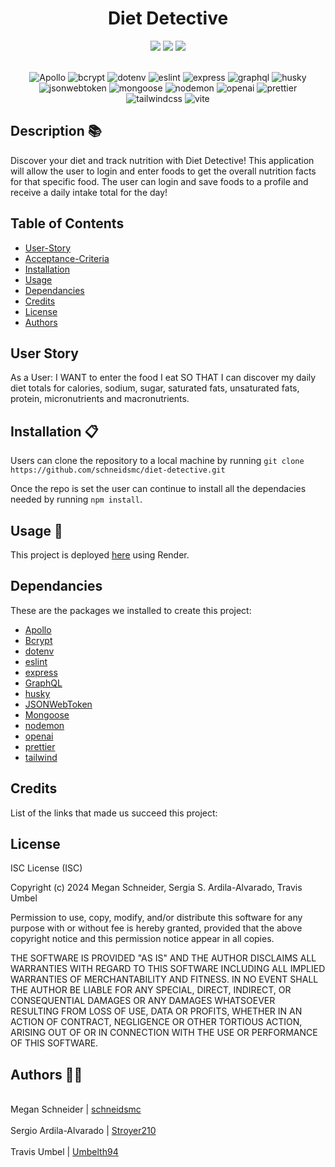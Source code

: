 <h1 align="center">Diet Detective </h1>

<div style= "text-align: center">

  <img src="https://img.shields.io/github/repo-size/schneidsmc/diet-detective" />
  <img src="https://img.shields.io/github/languages/top/schneidsmc/diet-detective" />
  <img src="https://img.shields.io/github/last-commit/schneidsmc/diet-detective" />
<br /><br />

![Apollo](https://img.shields.io/badge/apollo-%233740DB?style=for-the-badge&logo=apollo-graphql&labelColor=black)
![bcrypt](https://img.shields.io/badge/bcrypt-%239FE6A0?style=for-the-badge&logo=react&labelColor=black)
![dotenv](https://img.shields.io/badge/dotenv-%2300BB00?style=for-the-badge&logo=dotenv&labelColor=black)
![eslint](https://img.shields.io/badge/eslint-%234B32C3?style=for-the-badge&logo=eslint&labelColor=black)
![express](https://img.shields.io/badge/express-%23000000?style=for-the-badge&logo=express&labelColor=black)
![graphql](https://img.shields.io/badge/graphql-%23E10098?style=for-the-badge&logo=graphql&labelColor=black)
![husky](https://img.shields.io/badge/husky-%23FFA000?style=for-the-badge&logo=husky&labelColor=black)
![jsonwebtoken](https://img.shields.io/badge/jsonwebtoken-%23000000?style=for-the-badge&logo=json-web-tokens&labelColor=black)
![mongoose](https://img.shields.io/badge/mongoose-%23880000?style=for-the-badge&logo=mongoose&labelColor=black)
![nodemon](https://img.shields.io/badge/nodemon-%23000000?style=for-the-badge&logo=nodemon&labelColor=black)
![openai](https://img.shields.io/badge/openai-%23157EFB?style=for-the-badge&logo=openai&labelColor=black)
![prettier](https://img.shields.io/badge/prettier-%20%23F7B93E?style=for-the-badge&logo=prettier&labelColor=black)
![tailwindcss](https://img.shields.io/badge/tailwindcss-%2338B2AC?style=for-the-badge&logo=tailwind-css&labelColor=black)
![vite](https://img.shields.io/badge/vite-%23000000?style=for-the-badge&logo=vite&labelColor=black)

</div>

## Description 📚

Discover your diet and track nutrition with Diet Detective! This application will allow the user to login and enter foods to get the overall nutrition facts for that specific food. The user can login and save foods to a profile and receive a daily intake total for the day!

## Table of Contents

- [User-Story](#user-story)
- [Acceptance-Criteria](#acceptance-criteria)
- [Installation](#installation-📋)
- [Usage](#usage-🏁)
- [Dependancies](#dependancies)
- [Credits](#credits)
- [License](#license)
- [Authors](#authors-👋🏽)

## User Story

As a User: I WANT to enter the food I eat SO THAT I can discover my daily diet totals for calories, sodium, sugar, saturated fats, unsaturated fats, protein, micronutrients and macronutrients.

## Installation 📋

Users can clone the repository to a local machine by running `git clone https://github.com/schneidsmc/diet-detective.git`

Once the repo is set the user can continue to install all the dependacies needed by running `npm install`.

## Usage 🏁

This project is deployed [here]() using Render.

## Dependancies

These are the packages we installed to create this project:

- [Apollo](https://www.npmjs.com/package/@apollo/client)
- [Bcrypt](https://www.npmjs.com/package/bcrypt)
- [dotenv](https://www.npmjs.com/package/dotenv)
- [eslint](https://eslint.org/)
- [express](https://expressjs.com/)
- [GraphQL](https://www.npmjs.com/package/graphql)
- [husky](https://typicode.github.io/husky/)
- [JSONWebToken](https://www.npmjs.com/package/jsonwebtoken)
- [Mongoose](https://www.npmjs.com/package/mongoose)
- [nodemon](https://nodemon.io/)
- [openai](https://platform.openai.com/overview)
- [prettier](https://prettier.io/docs/en/install)
- [tailwind](https://tailwindui.com/)

## Credits

List of the links that made us succeed this project:

## License

ISC License (ISC)

Copyright (c) 2024 Megan Schneider, Sergia S. Ardila-Alvarado, Travis Umbel

Permission to use, copy, modify, and/or distribute this software for any purpose with or without fee is hereby granted, provided that the above copyright notice and this permission notice appear in all copies.

THE SOFTWARE IS PROVIDED "AS IS" AND THE AUTHOR DISCLAIMS ALL WARRANTIES WITH REGARD TO THIS SOFTWARE INCLUDING ALL IMPLIED WARRANTIES OF MERCHANTABILITY AND FITNESS. IN NO EVENT SHALL THE AUTHOR BE LIABLE FOR ANY SPECIAL, DIRECT, INDIRECT, OR CONSEQUENTIAL DAMAGES OR ANY DAMAGES WHATSOEVER RESULTING FROM LOSS OF USE, DATA OR PROFITS, WHETHER IN AN ACTION OF CONTRACT, NEGLIGENCE OR OTHER TORTIOUS ACTION, ARISING OUT OF OR IN CONNECTION WITH THE USE OR PERFORMANCE OF THIS SOFTWARE.

## Authors 👋🏽

<br>Megan Schneider | [schneidsmc](https://github.com/schneidsmc)</br>
<br>Sergio Ardila-Alvarado | [Stroyer210](https://github.com/Stroyer210)</br>
<br>Travis Umbel | [Umbelth94](https://github.com/Umbelth94)</br>
